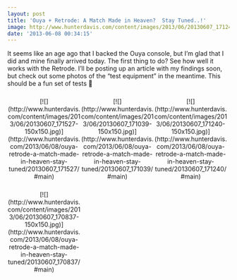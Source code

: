 ```yaml
---
layout: post
title: 'Ouya + Retrode: A Match Made in Heaven?  Stay Tuned..!'
image: http://www.hunterdavis.com/content/images/2013/06/20130607_171240.jpg
date: '2013-06-08 00:34:15'
---
```



It seems like an age ago that I backed the Ouya console, but I’m glad that I did and mine finally arrived today. The first thing to do? See how well it works with the Retrode. I’ll be posting up an article with my findings soon, but check out some photos of the “test equipment” in the meantime. This should be a fun set of tests 🙂

<style type="text/css">
			#gallery-5 {
				margin: auto;
			}
			#gallery-5 .gallery-item {
				float: left;
				margin-top: 10px;
				text-align: center;
				width: 33%;
			}
			#gallery-5 img {
				border: 2px solid #cfcfcf;
			}
			#gallery-5 .gallery-caption {
				margin-left: 0;
			}
			/* see gallery_shortcode() in wp-includes/media.php */
		</style><div class="gallery galleryid-4037 gallery-columns-3 gallery-size-thumbnail" id="gallery-5"><dl class="gallery-item"><dt class="gallery-icon landscape">[![](http://www.hunterdavis.com/content/images/2013/06/20130607_171527-150x150.jpg)](http://www.hunterdavis.com/2013/06/08/ouya-retrode-a-match-made-in-heaven-stay-tuned/20130607_171527/#main)</dt></dl><dl class="gallery-item"><dt class="gallery-icon landscape">[![](http://www.hunterdavis.com/content/images/2013/06/20130607_171039-150x150.jpg)](http://www.hunterdavis.com/2013/06/08/ouya-retrode-a-match-made-in-heaven-stay-tuned/20130607_171039/#main)</dt></dl><dl class="gallery-item"><dt class="gallery-icon landscape">[![](http://www.hunterdavis.com/content/images/2013/06/20130607_171240-150x150.jpg)](http://www.hunterdavis.com/2013/06/08/ouya-retrode-a-match-made-in-heaven-stay-tuned/20130607_171240/#main)</dt></dl>  
<dl class="gallery-item"><dt class="gallery-icon landscape">[![](http://www.hunterdavis.com/content/images/2013/06/20130607_170837-150x150.jpg)](http://www.hunterdavis.com/2013/06/08/ouya-retrode-a-match-made-in-heaven-stay-tuned/20130607_170837/#main)</dt></dl>  
</div>
